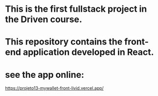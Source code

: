 # This is the first fullstack project in the Driven course. 
# This repository contains the front-end application developed in React.

# see the app online:
https://projeto13-mywallet-front-livid.vercel.app/

